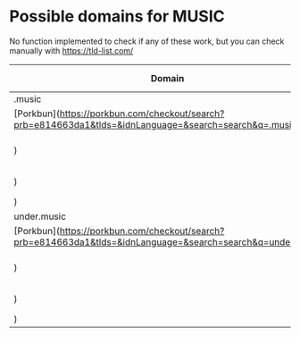 # Possible domains for MUSIC

No function implemented to check if any of these work, but you can check manually with https://tld-list.com/

| Domain | Porkbun | NameCheap | Google Domains |
|---|---|---|---|
| .music | [Porkbun](https://porkbun.com/checkout/search?prb=e814663da1&tlds=&idnLanguage=&search=search&q=.music) | [Namecheap](https://www.namecheap.com/domains/registration/results/?domain=.music) | [Google](https://domains.google.com/registrar/search?searchTerm=.music) |
| under.music | [Porkbun](https://porkbun.com/checkout/search?prb=e814663da1&tlds=&idnLanguage=&search=search&q=under.music) | [Namecheap](https://www.namecheap.com/domains/registration/results/?domain=under.music) | [Google](https://domains.google.com/registrar/search?searchTerm=under.music) |
